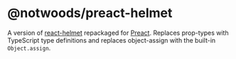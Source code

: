 # @notwoods/preact-helmet

A version of [react-helmet](https://www.npmjs.com/package/react-helmet) repackaged for [Preact](https://preactjs.com/). Replaces prop-types with TypeScript type definitions and replaces object-assign with the built-in `Object.assign`.
